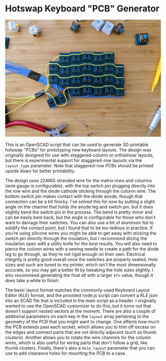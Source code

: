 # Hotswap Keyboard "PCB" Generator
![Example PCB](img/pcb_0.jpg)

This is an OpenSCAD script that can be used to generate 3D-printable hotswap "PCBs" for prototyping new keyboard layouts. The design was originally designed for use with staggered-column or ortholinear layouts, but there is experimental support for staggered-row layouts via the `layout_type` parameter. Note that staggered-row PCBs should be printed upside down for better printability.

The design uses 22AWG stranded wire for the matrix rows and columns (wire gauge is configurable), with the top switch pin plugging directly into the row wire and the diode cathode sticking through the column wire. The bottom switch pin makes contact with the diode anode, though that connection can be a bit finicky. I've solved this for now by putting a slight angle on the channel that holds the anode leg and switch pin, but it does slightly bend the switch pin in the process. The bend is pretty minor and can be easily bent back, but the angle is configurable for those who don't want to damage their switches. You can also use a bit of aluminum foil to solidify the contact point, but I found that to be too tedious in practice. If you're using silicone wires you might be able to get away with sticking the switch pin directly through the insulation, but I recommend slicing the insulation open with a utility knife for the best results. You will also need to pierce the column wires with a sewing needle to create a path for the diode leg to go through, as they're not rigid enough on their own. Electrical integrity is pretty good overall once the switches are properly seated. Hole sizes and such are tuned to my printer, which isn't the most dimensionally accurate, so you may get a better fit by tweaking the hole sizes slightly. I also recommend generating the final stl with a larger `$fn` value, though it does take a while to finish.

The basic layout format matches the commonly-used Keyboard Layout Editor (KLE) format, and the provided node.js script can convert a KLE json into an SCAD file that is included in the main script as a header. I originally wanted to use the OpenSCAD customizer to do this, but it turns out that doesn't support nested vectors at the moment. There are also a couple of additional parameters on each key in the `layout` array pertaining to the geometry of the PCB that you might want to change. One affects how much the PCB extends past each socket, which allows you to trim off excess on the edges and connect parts that are not directly adjacent (such as thumb clusters). Another allows you to rotate the wire channels for the column wires, which is also useful for wiring parts that don't follow a grid, like thumb clusters. Finally, there's also a `hole_layout` parameter that you can use to add clearance holes for mounting the PCB to a case.
